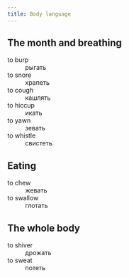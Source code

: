 ```yaml
---
title: Body language
---
```


## The month and breathing

<dl>
<dt>to burp
<dd>рыгать
<dt>to snore
<dd>храпеть
<dt>to cough
<dd>кашлять
<dt>to hiccup
<dd>икать
<dt>to yawn
<dd>зевать
<dt>to whistle
<dd>свистеть
</dl>


## Eating

<dl>
<dt>to chew
<dd>жевать
<dt>to swallow
<dd>глотать
</dl>

## The whole body

<dl>
<dt>to shiver
<dd>дрожать
<dt>to sweat
<dd>потеть
</dl>
